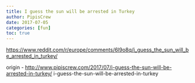 ```yaml
---
title: I guess the sun will be arrested in Turkey
author: PipisCrew
date: 2017-07-05
categories: [fun]
toc: true
---
```


https://www.reddit.com/r/europe/comments/6l9o8q/i_guess_the_sun_will_be_arrested_in_turkey/

origin - http://www.pipiscrew.com/2017/07/i-guess-the-sun-will-be-arrested-in-turkey/ i-guess-the-sun-will-be-arrested-in-turkey